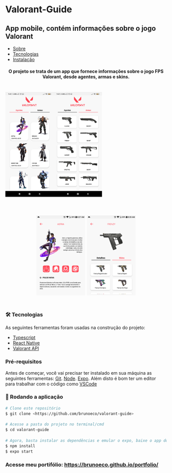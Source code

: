 ﻿# Valorant-Guide

## App mobile, contém informações sobre o jogo Valorant

<!--ts-->
   * [Sobre](#sobre)
   * [Tecnologias](#tecnologias)
   * [Instalação](#instalacao)
<!--te-->
    
<h4 align="center" id="sobre">
    O projeto se trata de um app que fornece informações sobre o jogo FPS Valorant, desde agentes, armas e skins.
</h4>

<h1 align="center" style="display:flex; flex-direction:row">
  <img alt="app" title="#app" width="30%" src="./readmeImages/image0.jpg" /> 
  <img alt="app" title="#app" width="30%" src="./readmeImages/image1.jpg" /> 
</h1>

<h1 align="center" style="display:inline-block">
  <img alt="app" title="#app" width="30%" src="./readmeImages/image2.png" /> 
  <img alt="app" title="#app" width="30%" src="./readmeImages/image3.png" /> 
</h1>

<h3 id="tecnologias"> 🛠 Tecnologias</h3>

As seguintes ferramentas foram usadas na construção do projeto:

- [Typescript](https://www.typescriptlang.org/)
- [React Native](https://reactnative.dev/)
- [Valorant API](https://valorant-api.com/)

<h3 id="instalacao"> Pré-requisitos</h3>

Antes de começar, você vai precisar ter instalado em sua máquina as seguintes ferramentas:
[Git](https://git-scm.com). 
[Node](https://nodejs.org/en/).
[Expo](https://expo.dev/).
Além disto é bom ter um editor para trabalhar com o código como [VSCode](https://code.visualstudio.com/)

### 🎲 Rodando a aplicação

```bash
# Clone este repositório
$ git clone <https://github.com/brunoeco/valorant-guide>

# Acesse a pasta do projeto no terminal/cmd
$ cd valorant-guide

# Agora, basta instalar as dependências e emular o expo, baixe o app do expo no celular
$ npm install
$ expo start

```

### Acesse meu portifólio: https://brunoeco.github.io/portfolio/
